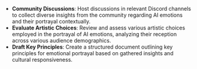 - **Community Discussions**: Host discussions in relevant Discord channels to collect diverse insights from the community regarding AI emotions and their portrayal contextually.
- **Evaluate Artistic Choices**: Review and assess various artistic choices employed in the portrayal of AI emotions, analyzing their reception across various audience demographics.
- **Draft Key Principles**: Create a structured document outlining key principles for emotional portrayal based on gathered insights and cultural responsiveness.